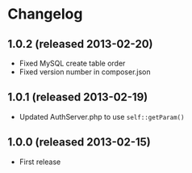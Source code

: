 # Changelog

## 1.0.2 (released 2013-02-20)

* Fixed MySQL create table order
* Fixed version number in composer.json

## 1.0.1 (released 2013-02-19)

* Updated AuthServer.php to use `self::getParam()`

## 1.0.0 (released 2013-02-15)

* First release
